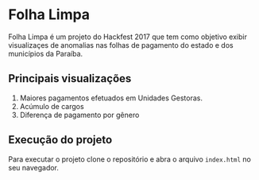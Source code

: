 # Folha Limpa

Folha Limpa é um projeto do Hackfest 2017 que tem como objetivo exibir visualizaçes de anomalias nas folhas de pagamento do estado e dos municípios da Paraíba. 

## Principais visualizações

1. Maiores pagamentos efetuados em Unidades Gestoras.
1. Acúmulo de cargos
1. Diferença de pagamento por gênero

## Execução do projeto

Para executar o projeto clone o repositório e abra o arquivo `index.html` no seu navegador.
